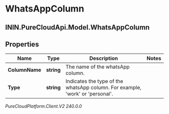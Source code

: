 # WhatsAppColumn

## ININ.PureCloudApi.Model.WhatsAppColumn

## Properties

|Name | Type | Description | Notes|
|------------ | ------------- | ------------- | -------------|
| **ColumnName** | **string** | The name of the whatsApp column. | |
| **Type** | **string** | Indicates the type of the whatsApp column. For example, &#39;work&#39; or &#39;personal&#39;. | |



_PureCloudPlatform.Client.V2 240.0.0_
